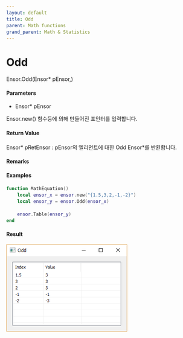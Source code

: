 ```yaml
---
layout: default
title: Odd
parent: Math functions
grand_parent: Math & Statistics
---
```


# Odd

Ensor.Odd\(Ensor\* pEnsor,\)

#### Parameters

* Ensor\* pEnsor

Ensor.new\(\) 함수등에 의해 만들어진 포인터를 입력합니다.

#### Return Value

Ensor\* pRetEnsor : pEnsor의 엘리먼트에 대한 Odd Ensor\*를 반환합니다.

#### Remarks

#### Examples

```lua
function MathEquation()
    local ensor_x = ensor.new("{1.5,3,2,-1,-2}")
    local ensor_y = ensor.Odd(ensor_x)

    ensor.Table(ensor_y)
end
```

#### Result

![](./MathAPI/OddResultTable.png)

